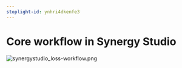 ```yaml
---
stoplight-id: ynhri4dkenfe3
---
```


# Core workflow in Synergy Studio

![synergystudio_loss-workflow.png](synergystudio_loss-workflow.png)
